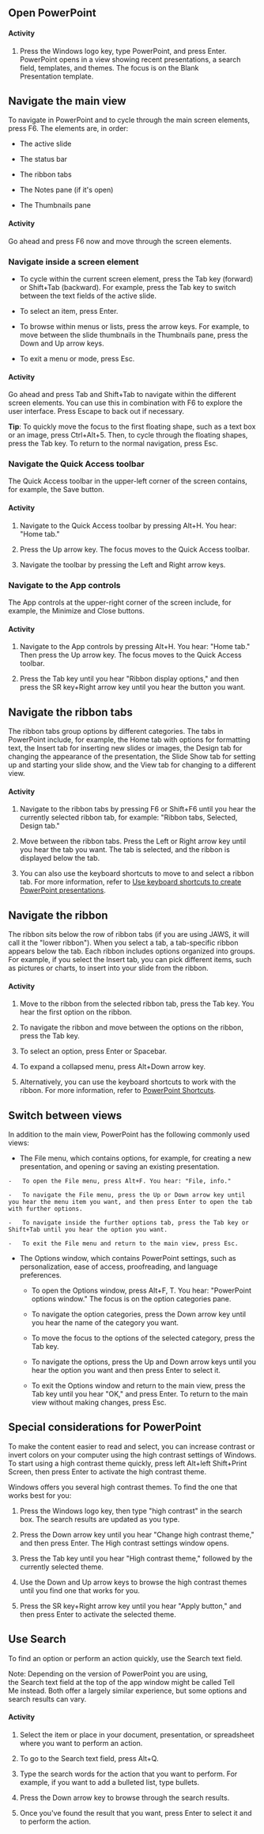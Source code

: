 Open PowerPoint
---------------

#### Activity
1.  Press the Windows logo key, type PowerPoint, and press Enter. PowerPoint opens in a view showing recent presentations, a search field, templates, and themes. The focus is on the Blank Presentation template.

Navigate the main view
----------------------

To navigate in PowerPoint and to cycle through the main screen elements, press F6. The elements are, in order:

-   The active slide

-   The status bar

-   The ribbon tabs

-   The Notes pane (if it's open)

-   The Thumbnails pane

#### Activity
Go ahead and press F6 now and move through the screen elements.

### Navigate inside a screen element

-   To cycle within the current screen element, press the Tab key (forward) or Shift+Tab (backward). For example, press the Tab key to switch between the text fields of the active slide.

-   To select an item, press Enter.

-   To browse within menus or lists, press the arrow keys. For example, to move between the slide thumbnails in the Thumbnails pane, press the Down and Up arrow keys.

-   To exit a menu or mode, press Esc.

#### Activity
Go ahead and press Tab and Shift+Tab to navigate within the different screen elements. You can use this in combination with F6 to explore the user interface. Press Escape to back out if necessary.

**Tip**: To quickly move the focus to the first floating shape, such as a text box or an image, press Ctrl+Alt+5. Then, to cycle through the floating shapes, press the Tab key. To return to the normal navigation, press Esc.

### Navigate the Quick Access toolbar

The Quick Access toolbar in the upper-left corner of the screen contains, for example, the Save button.

#### Activity
1.  Navigate to the Quick Access toolbar by pressing Alt+H. You hear: "Home tab."

2.  Press the Up arrow key. The focus moves to the Quick Access toolbar.

3.  Navigate the toolbar by pressing the Left and Right arrow keys.

### Navigate to the App controls

The App controls at the upper-right corner of the screen include, for example, the Minimize and Close buttons.

#### Activity
1.  Navigate to the App controls by pressing Alt+H. You hear: "Home tab." Then press the Up arrow key. The focus moves to the Quick Access toolbar.

2.  Press the Tab key until you hear "Ribbon display options," and then press the SR key+Right arrow key until you hear the button you want.

Navigate the ribbon tabs
------------------------

The ribbon tabs group options by different categories. The tabs in PowerPoint include, for example, the Home tab with options for formatting text, the Insert tab for inserting new slides or images, the Design tab for changing the appearance of the presentation, the Slide Show tab for setting up and starting your slide show, and the View tab for changing to a different view.

#### Activity
1.   Navigate to the ribbon tabs by pressing F6 or Shift+F6 until you hear the currently selected ribbon tab, for example: "Ribbon tabs, Selected, Design tab."

2.   Move between the ribbon tabs. Press the Left or Right arrow key until you hear the tab you want. The tab is selected, and the ribbon is displayed below the tab.

3.   You can also use the keyboard shortcuts to move to and select a ribbon tab. For more information, refer to [Use keyboard shortcuts to create PowerPoint presentations](https://support.microsoft.com/en-us/office/use-keyboard-shortcuts-to-create-powerpoint-presentations-ebb3d20e-dcd4-444f-a38e-bb5c5ed180f4#PickTab=Windows).

Navigate the ribbon
-------------------

The ribbon sits below the row of ribbon tabs (if you are using JAWS, it will call it the "lower ribbon"). When you select a tab, a tab-specific ribbon appears below the tab. Each ribbon includes options organized into groups. For example, if you select the Insert tab, you can pick different items, such as pictures or charts, to insert into your slide from the ribbon.

#### Activity
1.   Move to the ribbon from the selected ribbon tab, press the Tab key. You hear the first option on the ribbon.

2.   To navigate the ribbon and move between the options on the ribbon, press the Tab key.

3.   To select an option, press Enter or Spacebar.

4.   To expand a collapsed menu, press Alt+Down arrow key.

5.  Alternatively, you can use the keyboard shortcuts to work with the ribbon. For more information, refer to [PowerPoint Shortcuts](https://moodle.alassist.us/mod/page/view.php?id=2768&forceview=1).

Switch between views
--------------------

In addition to the main view, PowerPoint has the following commonly used views:

   -   The File menu, which contains options, for example, for creating a new presentation, and opening or saving an existing presentation.

    -   To open the File menu, press Alt+F. You hear: "File, info."

    -   To navigate the File menu, press the Up or Down arrow key until you hear the menu item you want, and then press Enter to open the tab with further options.

    -   To navigate inside the further options tab, press the Tab key or Shift+Tab until you hear the option you want.

    -   To exit the File menu and return to the main view, press Esc.

-   The Options window, which contains PowerPoint settings, such as personalization, ease of access, proofreading, and language preferences.

    -   To open the Options window, press Alt+F, T. You hear: "PowerPoint options window." The focus is on the option categories pane.

    -   To navigate the option categories, press the Down arrow key until you hear the name of the category you want.

    -   To move the focus to the options of the selected category, press the Tab key.

    -   To navigate the options, press the Up and Down arrow keys until you hear the option you want and then press Enter to select it.

    -   To exit the Options window and return to the main view, press the Tab key until you hear "OK," and press Enter. To return to the main view without making changes, press Esc.

Special considerations for PowerPoint
-------------------------------------

To make the content easier to read and select, you can increase contrast or invert colors on your computer using the high contrast settings of Windows. To start using a high contrast theme quickly, press left Alt+left Shift+Print Screen, then press Enter to activate the high contrast theme.

Windows offers you several high contrast themes. To find the one that works best for you:

1.  Press the Windows logo key, then type "high contrast" in the search box. The search results are updated as you type.

2.  Press the Down arrow key until you hear "Change high contrast theme," and then press Enter. The High contrast settings window opens.

3.  Press the Tab key until you hear "High contrast theme," followed by the currently selected theme.

4.  Use the Down and Up arrow keys to browse the high contrast themes until you find one that works for you.

5.  Press the SR key+Right arrow key until you hear "Apply button," and then press Enter to activate the selected theme.

Use Search
----------

To find an option or perform an action quickly, use the Search text field. 

Note: Depending on the version of PowerPoint you are using, the Search text field at the top of the app window might be called Tell Me instead. Both offer a largely similar experience, but some options and search results can vary.

#### Activity
1.  Select the item or place in your document, presentation, or spreadsheet where you want to perform an action.

2.  To go to the Search text field, press Alt+Q.

3.  Type the search words for the action that you want to perform. For example, if you want to add a bulleted list, type bullets.

4.  Press the Down arrow key to browse through the search results.

5.  Once you've found the result that you want, press Enter to select it and to perform the action.
